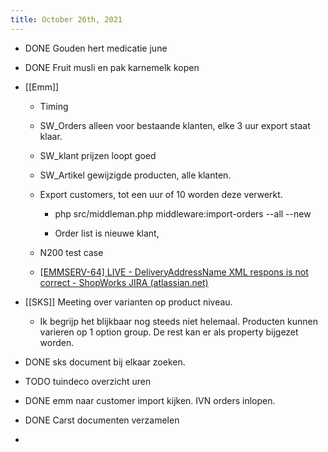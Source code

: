 ```yaml
---
title: October 26th, 2021
---
```


- DONE Gouden hert medicatie june 

- DONE Fruit musli en pak karnemelk kopen 

- [[Emm]]
	 - Timing 

	 - SW_Orders alleen voor bestaande klanten, elke 3 uur export staat klaar. 

	 - SW_klant prijzen loopt goed

	 - SW_Artikel gewijzigde producten, alle klanten.

	 - Export customers, tot een uur of 10 worden deze verwerkt. 
		 - php src/middleman.php middleware:import-orders --all --new

		 - Order list is nieuwe klant,  

	 - N200 test case

	 - [[EMMSERV-64] LIVE - DeliveryAddressName XML respons is not correct - ShopWorks JIRA (atlassian.net)](https://shopworks.atlassian.net/browse/EMMSERV-64)

- [[SKS]] Meeting over varianten op product niveau.
	 - Ik begrijp het blijkbaar nog steeds niet helemaal. Producten kunnen varieren op 1 option group. De rest kan er als property bijgezet worden. 

- DONE sks document bij elkaar zoeken. 

- TODO tuindeco overzicht uren 

- DONE emm naar customer import kijken. IVN orders inlopen.

- DONE Carst documenten verzamelen 

- 
